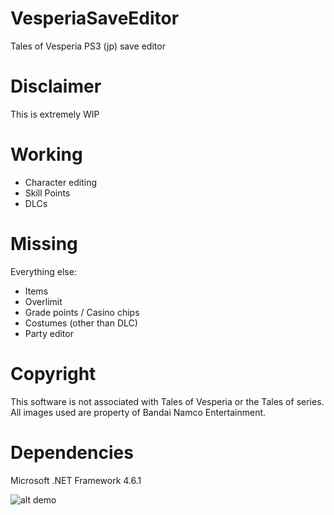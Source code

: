 # VesperiaSaveEditor
Tales of Vesperia PS3 (jp) save editor

# Disclaimer
This is extremely WIP

# Working
- Character editing
- Skill Points
- DLCs

# Missing
Everything else:
- Items
- Overlimit
- Grade points / Casino chips
- Costumes (other than DLC)
- Party editor

# Copyright
This software is not associated with Tales of Vesperia or the Tales of series. All images used are property of Bandai Namco Entertainment.

# Dependencies

Microsoft .NET Framework 4.6.1

![alt demo](https://raw.githubusercontent.com/pyoung21/VesperiaSaveEditor/master/Untitled.png)
